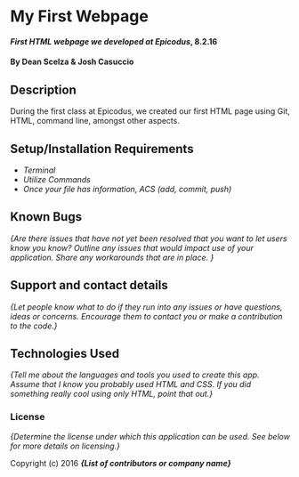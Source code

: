 # My First Webpage

#### _First HTML webpage we developed at Epicodus_, 8.2.16

#### By **Dean Scelza & Josh Casuccio**

## Description

During the first class at Epicodus, we created our first HTML page using Git, HTML, command line, amongst other aspects.

## Setup/Installation Requirements

* _Terminal_
* _Utilize Commands_
* _Once your file has information, ACS (add, commit, push)_


## Known Bugs

_{Are there issues that have not yet been resolved that you want to let users know you know?  Outline any issues that would impact use of your application.  Share any workarounds that are in place. }_

## Support and contact details

_{Let people know what to do if they run into any issues or have questions, ideas or concerns.  Encourage them to contact you or make a contribution to the code.}_

## Technologies Used

_{Tell me about the languages and tools you used to create this app. Assume that I know you probably used HTML and CSS. If you did something really cool using only HTML, point that out.}_

### License

*{Determine the license under which this application can be used.  See below for more details on licensing.}*

Copyright (c) 2016 **_{List of contributors or company name}_**
